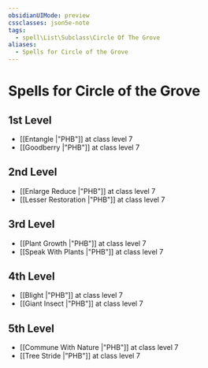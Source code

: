 ```yaml
---
obsidianUIMode: preview
cssclasses: json5e-note
tags:
  - spell\List\Subclass\Circle Of The Grove
aliases:
  - Spells for Circle of the Grove
---
```

# Spells for Circle of the Grove

## 1st Level

- [[Entangle \|"PHB"]] at class level 7
- [[Goodberry \|"PHB"]] at class level 7

## 2nd Level

- [[Enlarge Reduce \|"PHB"]] at class level 7
- [[Lesser Restoration \|"PHB"]] at class level 7

## 3rd Level

- [[Plant Growth \|"PHB"]] at class level 7
- [[Speak With Plants \|"PHB"]] at class level 7

## 4th Level

- [[Blight \|"PHB"]] at class level 7
- [[Giant Insect \|"PHB"]] at class level 7

## 5th Level

- [[Commune With Nature \|"PHB"]] at class level 7
- [[Tree Stride \|"PHB"]] at class level 7
